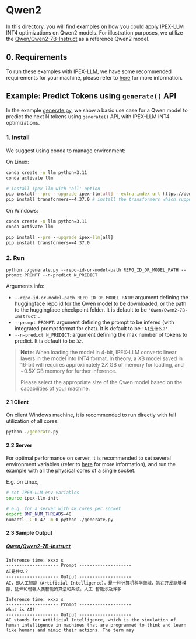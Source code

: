 # Qwen2

In this directory, you will find examples on how you could apply IPEX-LLM INT4 optimizations on Qwen2 models. For illustration purposes, we utilize the [Qwen/Qwen2-7B-Instruct](https://huggingface.co/Qwen/Qwen2-7B-Instruct) as a reference Qwen2 model.

## 0. Requirements
To run these examples with IPEX-LLM, we have some recommended requirements for your machine, please refer to [here](../README.md#recommended-requirements) for more information.

## Example: Predict Tokens using `generate()` API
In the example [generate.py](./generate.py), we show a basic use case for a Qwen model to predict the next N tokens using `generate()` API, with IPEX-LLM INT4 optimizations.
### 1. Install
We suggest using conda to manage environment:

On Linux:

```bash
conda create -n llm python=3.11
conda activate llm

# install ipex-llm with 'all' option
pip install --pre --upgrade ipex-llm[all] --extra-index-url https://download.pytorch.org/whl/cpu
pip install transformers==4.37.0 # install the transformers which support Qwen2
```

On Windows:

```cmd
conda create -n llm python=3.11
conda activate llm

pip install --pre --upgrade ipex-llm[all]
pip install transformers==4.37.0
```

### 2. Run
```
python ./generate.py --repo-id-or-model-path REPO_ID_OR_MODEL_PATH --prompt PROMPT --n-predict N_PREDICT
```

Arguments info:
- `--repo-id-or-model-path REPO_ID_OR_MODEL_PATH`: argument defining the huggingface repo id for the Qwen model to be downloaded, or the path to the huggingface checkpoint folder. It is default to be `'Qwen/Qwen2-7B-Instruct'`.
- `--prompt PROMPT`: argument defining the prompt to be infered (with integrated prompt format for chat). It is default to be `'AI是什么?'`.
- `--n-predict N_PREDICT`: argument defining the max number of tokens to predict. It is default to be `32`.

> **Note**: When loading the model in 4-bit, IPEX-LLM converts linear layers in the model into INT4 format. In theory, a *X*B model saved in 16-bit will requires approximately 2*X* GB of memory for loading, and ~0.5*X* GB memory for further inference.
>
> Please select the appropriate size of the Qwen model based on the capabilities of your machine.

#### 2.1 Client
On client Windows machine, it is recommended to run directly with full utilization of all cores:
```cmd
python ./generate.py 
```

#### 2.2 Server
For optimal performance on server, it is recommended to set several environment variables (refer to [here](../README.md#best-known-configuration-on-linux) for more information), and run the example with all the physical cores of a single socket.

E.g. on Linux,
```bash
# set IPEX-LLM env variables
source ipex-llm-init

# e.g. for a server with 48 cores per socket
export OMP_NUM_THREADS=48
numactl -C 0-47 -m 0 python ./generate.py
```

#### 2.3 Sample Output
##### [Qwen/Qwen2-7B-Instruct](https://huggingface.co/Qwen/Qwen2-7B-Instruct)
```log
Inference time: xxxx s
-------------------- Prompt --------------------
AI是什么？
-------------------- Output --------------------
AI，即人工智能（Artificial Intelligence），是一种计算机科学领域，旨在开发能够模拟、延伸和增强人类智能的算法和系统。人工 智能涉及许多
```

```log
Inference time: xxxx s
-------------------- Prompt --------------------
What is AI?
-------------------- Output --------------------
AI stands for Artificial Intelligence, which is the simulation of human intelligence in machines that are programmed to think and learn like humans and mimic their actions. The term may
```